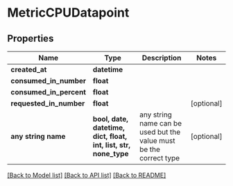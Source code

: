 # MetricCPUDatapoint


## Properties
Name | Type | Description | Notes
------------ | ------------- | ------------- | -------------
**created_at** | **datetime** |  | 
**consumed_in_number** | **float** |  | 
**consumed_in_percent** | **float** |  | 
**requested_in_number** | **float** |  | [optional] 
**any string name** | **bool, date, datetime, dict, float, int, list, str, none_type** | any string name can be used but the value must be the correct type | [optional]

[[Back to Model list]](../README.md#documentation-for-models) [[Back to API list]](../README.md#documentation-for-api-endpoints) [[Back to README]](../README.md)


